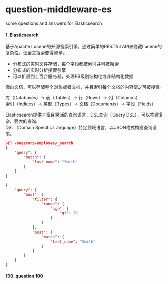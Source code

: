 # question-middleware-es
some questions and answers for Elasticsearch

#### 1. Elasticsearch
基于Apache Lucene的开源搜索引擎，通过简单的RESTful API来隐藏Lucene的复杂性，让全文搜索变得简单。
- 分布式的实时文件存储，每个字段都被索引并可被搜索
- 分布式的实时分析搜索引擎
- 可以扩展到上百台服务器，处理PB级别结构化或非结构化数据

面向文档，可以存储整个对象或者文档，并且索引每个文档的内容使之可被搜索。

库（Databases）-> 表（Tables）-> 行（Rows）-> 列（Columns）<br>
索引（Indices）-> 类型（Types）-> 文档（Documents）-> 字段（Fields）

Elasticsearch提供丰富且灵活的查询语言，DSL查询（Query DSL），可以构建复杂、强大的查询.<br>
DSL（Domain Specific Language）特定领域语言，以JSON格式构建查询请求。

```json
GET /megacorp/employee/_search
{
	"query": {
		"match": {
			"last_name": "Smith"
		}
	}
}

{
	"query": {
		"bool": {
			"filter": {
				"range": {
					"age": {
						"gt": 30
					}
				}
			},
			"must": {
				"match": {
					"last_name": "Smith"
				}
			}
		}
	}
}
```
#### 100. question 100

